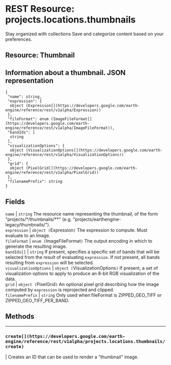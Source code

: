  
#  REST Resource: projects.locations.thumbnails 
Stay organized with collections  Save and categorize content based on your preferences. 
## Resource: Thumbnail
Information about a thumbnail.
JSON representation  
---  
```
{
 "name": string,
 "expression": {
  object (Expression[](https://developers.google.com/earth-engine/reference/rest/v1alpha/Expression))
 },
 "fileFormat": enum (ImageFileFormat[](https://developers.google.com/earth-engine/reference/rest/v1alpha/ImageFileFormat)),
 "bandIds": [
  string
 ],
 "visualizationOptions": {
  object (VisualizationOptions[](https://developers.google.com/earth-engine/reference/rest/v1alpha/VisualizationOptions))
 },
 "grid": {
  object (PixelGrid[](https://developers.google.com/earth-engine/reference/rest/v1alpha/PixelGrid))
 },
 "filenamePrefix": string
}
```
  
Fields  
---  
`name` |  `string` The resource name representing the thumbnail, of the form "projects/*/thumbnails/**" (e.g. "projects/earthengine-legacy/thumbnails/").  
`expression` |  `object (`Expression[](https://developers.google.com/earth-engine/reference/rest/v1alpha/Expression)`)` The expression to compute. Must evaluate to an Image.  
`fileFormat` |  `enum (`ImageFileFormat[](https://developers.google.com/earth-engine/reference/rest/v1alpha/ImageFileFormat)`)` The output encoding in which to generate the resulting image.  
`bandIds[]` |  `string` If present, specifies a specific set of bands that will be selected from the result of evaluating `expression`. If not present, all bands resulting from `expression` will be selected.  
`visualizationOptions` |  `object (`VisualizationOptions[](https://developers.google.com/earth-engine/reference/rest/v1alpha/VisualizationOptions)`)` If present, a set of visualization options to apply to produce an 8-bit RGB visualization of the data.  
`grid` |  `object (`PixelGrid[](https://developers.google.com/earth-engine/reference/rest/v1alpha/PixelGrid)`)` An optional pixel grid describing how the image computed by `expression` is reprojected and clipped.  
`filenamePrefix` |  `string` Only used when fileFormat is ZIPPED_GEO_TIFF or ZIPPED_GEO_TIFF_PER_BAND.  
## Methods  
---  
### `create[](https://developers.google.com/earth-engine/reference/rest/v1alpha/projects.locations.thumbnails/create)`
|  Creates an ID that can be used to render a "thumbnail" image.  
